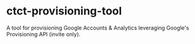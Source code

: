 # ctct-provisioning-tool
A tool for provisioning Google Accounts &amp; Analytics leveraging Google's Provisioning API (invite only).
